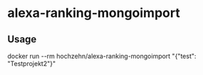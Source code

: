# alexa-ranking-mongoimport

## Usage
docker run --rm hochzehn/alexa-ranking-mongoimport "{"test": "Testprojekt2"}"
